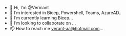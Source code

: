 - 👋 Hi, I’m @Vermant
- 👀 I’m interested in Bicep, Powershell, Teams, AzureAD..
- 🌱 I’m currently learning Bicep...
- 💞️ I’m looking to collaborate on ...
- 📫 How to reach me verant-aa@hotmail.com...

<!---
Vermant/Vermant is a ✨ special ✨ repository because its `README.md` (this file) appears on your GitHub profile.
You can click the Preview link to take a look at your changes.
--->
